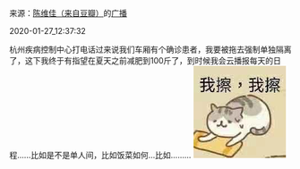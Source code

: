 来源：[陈维佳（来自豆瓣）](https://www.douban.com/people/58149581/)的[广播](https://www.douban.com/people/58149581/status/2775689147/)


2020-01-27_12:37:32


杭州疾病控制中心打电话过来说我们车厢有个确诊患者，我要被拖去强制单独隔离了，这下我终于有指望在夏天之前减肥到100斤了，到时候我会云播报每天的日程......比如是不是单人间，比如饭菜如何...比如.........
![](./pic/2020-01-27_12:37:32-陈维佳的广播1.jpg)  

